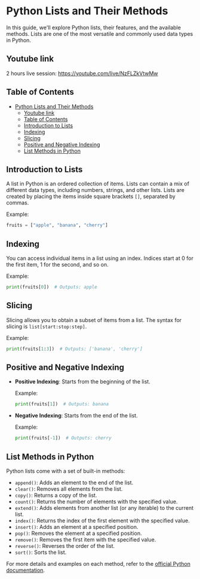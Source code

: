 # Python Lists and Their Methods

In this guide, we'll explore Python lists, their features, and the available methods. Lists are one of the most versatile and commonly used data types in Python.

## Youtube link

2 hours live session: https://youtube.com/live/NzFLZkVtwMw

## Table of Contents

- [Python Lists and Their Methods](#python-lists-and-their-methods)
  - [Youtube link](#youtube-link)
  - [Table of Contents](#table-of-contents)
  - [Introduction to Lists](#introduction-to-lists)
  - [Indexing](#indexing)
  - [Slicing](#slicing)
  - [Positive and Negative Indexing](#positive-and-negative-indexing)
  - [List Methods in Python](#list-methods-in-python)

## Introduction to Lists

A list in Python is an ordered collection of items. Lists can contain a mix of different data types, including numbers, strings, and other lists. Lists are created by placing the items inside square brackets `[]`, separated by commas.

Example:

```python
fruits = ["apple", "banana", "cherry"]
```

## Indexing

You can access individual items in a list using an index. Indices start at 0 for the first item, 1 for the second, and so on.

Example:

```python
print(fruits[0])  # Outputs: apple
```

## Slicing

Slicing allows you to obtain a subset of items from a list. The syntax for slicing is `list[start:stop:step]`.

Example:

```python
print(fruits[1:3])  # Outputs: ['banana', 'cherry']
```

## Positive and Negative Indexing

- **Positive Indexing**: Starts from the beginning of the list.

  Example:

  ```python
  print(fruits[1])  # Outputs: banana
  ```

- **Negative Indexing**: Starts from the end of the list.

  Example:

  ```python
  print(fruits[-1])  # Outputs: cherry
  ```

## List Methods in Python

Python lists come with a set of built-in methods:

- `append()`: Adds an element to the end of the list.
- `clear()`: Removes all elements from the list.
- `copy()`: Returns a copy of the list.
- `count()`: Returns the number of elements with the specified value.
- `extend()`: Adds elements from another list (or any iterable) to the current list.
- `index()`: Returns the index of the first element with the specified value.
- `insert()`: Adds an element at a specified position.
- `pop()`: Removes the element at a specified position.
- `remove()`: Removes the first item with the specified value.
- `reverse()`: Reverses the order of the list.
- `sort()`: Sorts the list.

For more details and examples on each method, refer to the [official Python documentation](https://docs.python.org/3/tutorial/datastructures.html#more-on-lists).
